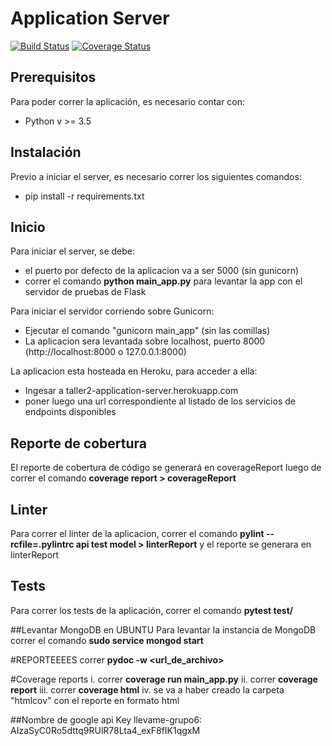 # Application Server
[![Build Status](https://travis-ci.org/Nico-S91/taller2ApplicationServer.svg?branch=master)](https://travis-ci.org/Nico-S91/taller2ApplicationServer)
<a href='https://coveralls.io/github/Nico-S91/taller2ApplicationServer?branch=master'><img src='https://coveralls.io/repos/github/Nico-S91/taller2ApplicationServer/badge.svg?branch=master' alt='Coverage Status' /></a>

## Prerequisitos
Para poder correr la aplicación, es necesario contar con:
* Python v >= 3.5

## Instalación
Previo a iniciar el server, es necesario correr los siguientes comandos:
* pip install -r requirements.txt

## Inicio
Para iniciar el server, se debe:
* el puerto por defecto de la aplicacion va a ser 5000 (sin gunicorn)
* correr el comando **python main_app.py** para levantar la app con el servidor de pruebas de Flask

Para iniciar el servidor corriendo sobre Gunicorn:
* Ejecutar el comando "gunicorn main_app" (sin las comillas)
* La aplicacion sera levantada sobre localhost, puerto 8000 (http://localhost:8000 o 127.0.0.1:8000)

La aplicacion esta hosteada en Heroku, para acceder a ella:
* Ingesar a taller2-application-server.herokuapp.com
* poner luego una url correspondiente al listado de los servicios de endpoints disponibles

## Reporte de cobertura
El reporte de cobertura de código se generará en coverageReport luego de correr el comando **coverage report > coverageReport**

## Linter
Para correr el linter de la aplicacion, correr el comando **pylint --rcfile=.pylintrc api test model > linterReport** y el reporte se generara en linterReport

## Tests
Para correr los tests de la aplicación, correr el comando **pytest test/**

##Levantar MongoDB en UBUNTU
Para levantar la instancia de MongoDB correr el comando **sudo service mongod start**

#REPORTEEEES
correr **pydoc -w <url_de_archivo>**

#Coverage reports
i. correr **coverage run main_app.py**
ii. correr **coverage report**
iii. correr **coverage html**
iv. se va a haber creado la carpeta "htmlcov" con el reporte en formato html

##Nombre de google api Key
llevame-grupo6: AIzaSyC0Ro5dttq9RUlR78Lta4_exF8fIK1qgxM
